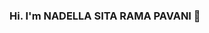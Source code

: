 ### Hi. I'm NADELLA SITA RAMA PAVANI 👋 

<!--
**PAVANINADELLA/PAVANINADELLA** is a ✨ _special_ ✨ repository because its `README.md` (this file) appears on your GitHub profile.

Here are some ideas to get you started:

- ## 🔭 I’m a Mechanical Engineer, love to work and learn new things. 
- ## 🌱 I’m currently learning Data Science.
- ## 👯 I am currently sharing a bit of my knowledge to the world through my blogs and open source communities.
- ## 📫 How to reach me: 
         ## LinkedIn: https://www.linkedin.com/in/nadella-sita-rama-pavani-738528b1/
-->

